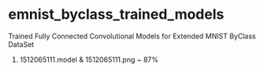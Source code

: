 # emnist_byclass_trained_models
Trained Fully Connected Convolutional Models for Extended MNIST ByClass DataSet

1. 1512065111.model & 1512065111.png ~ 87%

